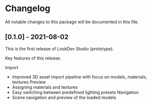 # Changelog
All notable changes to this package will be documented in this file.

## [0.1.0] - 2021-08-02

This is the first release of LookDev Studio (prototype). 

Key features of this release: 

Import
- Improved 3D asset import pipeline with focus on models, materials, textures
Preview
- Assigning materials and textures
- Easy switching between predefined lighting presets
Navigation
- Scene navigation and preview of the loaded models
